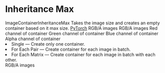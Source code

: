 # Inheritance Max

<deflist type="narrow">
    <def title="Full Name">
        ImageContainerInheritanceMax
    </def>
    <def title="Description">
        Takes the image size and creates an empty container based on it max size.
    </def>
        <def title="Backend">
            <a href="Modules.md" anchor="pytorch" summary="Image processing with pure Tensor without transformations.">PyTorch</a>
        </def>
    <def title="Input Parameters">
        <deflist type="narrow">
            <def title="Images A">
                RGB/A images
            </def>
            <def title="Images B">
                RGB/A images
            </def>
            <def title="Red">
                Red channel of container
            </def>
            <def title="Green">
                Green channel of container
            </def>
            <def title="Blue">
                Blue channel of container
            </def>
            <def title="Alpha">
                Alpha channel of container
            </def>
            <def title="Method">
                <list>
                    <li><control>Single</control> — Create only one container.</li>
                    <li><control>For Each Pair</control> — Create container for each image in batch.</li>
                    <li><control>For Each Matrix</control> — Create container for each image in batch with each other.</li>
                </list>
            </def>
        </deflist>
    </def>
    <def title="Output Parameters">
        <deflist type="narrow">
            <def title="Image">
                RGB/A images
            </def>
        </deflist>
    </def>
</deflist>
